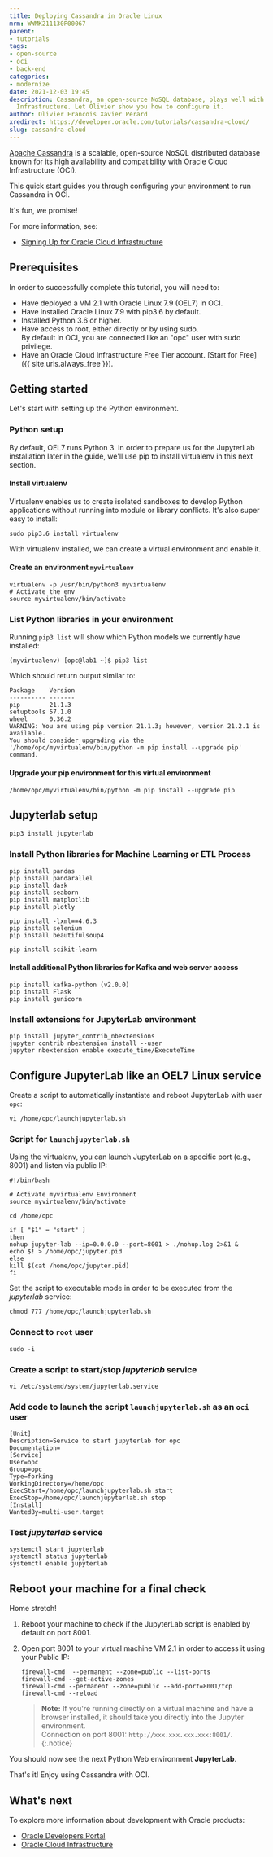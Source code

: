 ```yaml
---
title: Deploying Cassandra in Oracle Linux
mrm: WWMK211130P00067
parent:
- tutorials
tags:
- open-source
- oci
- back-end
categories:
- modernize
date: 2021-12-03 19:45
description: Cassandra, an open-source NoSQL database, plays well with Oracle Cloud
  Infrastructure. Let Olivier show you how to configure it.
author: Olivier Francois Xavier Perard
xredirect: https://developer.oracle.com/tutorials/cassandra-cloud/
slug: cassandra-cloud
---
```

[Apache Cassandra] is a scalable, open-source NoSQL distributed database known for its high availability and compatibility with Oracle Cloud Infrastructure (OCI).  

This quick start guides you through configuring your environment to run Cassandra in OCI.  

It's fun, we promise!  

For more information, see:  

* [Signing Up for Oracle Cloud Infrastructure](https://docs.oracle.com/iaas/Content/GSG/Tasks/signingup.htm)

## Prerequisites

In order to successfully complete this tutorial, you will need to:  

* Have deployed a VM 2.1 with Oracle Linux 7.9 (OEL7) in OCI.
* Have installed Oracle Linux 7.9 with pip3.6 by default.
* Installed Python 3.6 or higher.
* Have access to root, either directly or by using sudo.  
  By default in OCI, you are connected like an "opc" user with sudo privilege.
* Have an Oracle Cloud Infrastructure Free Tier account. [Start for Free]({{ site.urls.always_free }}).

## Getting started

Let's start with setting up the Python environment.

### Python setup

By default, OEL7 runs Python 3. In order to prepare us for the JupyterLab installation later in the guide, we'll use pip to install virtualenv in this next section.

#### Install virtualenv

Virtualenv enables us to create isolated sandboxes to develop Python applications without running into module or library conflicts. It's also super easy to install:  

```console
sudo pip3.6 install virtualenv
```

With virtualenv installed, we can create a virtual environment and enable it.

#### Create an environment `myvirtualenv`

```conosle
virtualenv -p /usr/bin/python3 myvirtualenv
# Activate the env
source myvirtualenv/bin/activate
```

### List Python libraries in your environment

Running `pip3 list` will show which Python models we currently have installed:  

```console
(myvirtualenv) [opc@lab1 ~]$ pip3 list
```

Which should return output similar to:

```console
Package    Version
---------- -------
pip        21.1.3
setuptools 57.1.0
wheel      0.36.2
WARNING: You are using pip version 21.1.3; however, version 21.2.1 is available.
You should consider upgrading via the '/home/opc/myvirtualenv/bin/python -m pip install --upgrade pip' command.
```

#### Upgrade your pip environment for this virtual environment

```console
/home/opc/myvirtualenv/bin/python -m pip install --upgrade pip
```

## Jupyterlab setup

```console
pip3 install jupyterlab
```

### Install Python libraries for Machine Learning or ETL Process

```console
pip install pandas
pip install pandarallel
pip install dask
pip install seaborn
pip install matplotlib
pip install plotly

pip install -lxml==4.6.3
pip install selenium
pip install beautifulsoup4

pip install scikit-learn
```

#### Install additional Python libraries for Kafka and web server access

```console
pip install kafka-python (v2.0.0)
pip install Flask
pip install gunicorn
```

### Install extensions for JupyterLab environment

```console
pip install jupyter_contrib_nbextensions
jupyter contrib nbextension install --user
jupyter nbextension enable execute_time/ExecuteTime
```

## Configure JupyterLab like an OEL7 Linux service

Create a script to automatically instantiate and reboot JupyterLab with user `opc`:  

```console
vi /home/opc/launchjupyterlab.sh
```

### Script for `launchjupyterlab.sh`

Using the virtualenv, you can launch JupyterLab on a specific port (e.g., 8001) and listen via public IP:  

```console
#!/bin/bash

# Activate myvirtualenv Environment
source myvirtualenv/bin/activate

cd /home/opc

if [ "$1" = "start" ]
then
nohup jupyter-lab --ip=0.0.0.0 --port=8001 > ./nohup.log 2>&1 &
echo $! > /home/opc/jupyter.pid
else
kill $(cat /home/opc/jupyter.pid)
fi
```

Set the script to executable mode in order to be executed from the *jupyterlab* service:  

```console
chmod 777 /home/opc/launchjupyterlab.sh
```

### Connect to `root` user

```console
sudo -i
```

### Create a script to start/stop *jupyterlab* service

```console
vi /etc/systemd/system/jupyterlab.service
```

### Add code to launch the script `launchjupyterlab.sh` as an `oci` user

```console
[Unit]
Description=Service to start jupyterlab for opc
Documentation=
[Service]
User=opc
Group=opc
Type=forking
WorkingDirectory=/home/opc
ExecStart=/home/opc/launchjupyterlab.sh start
ExecStop=/home/opc/launchjupyterlab.sh stop
[Install]
WantedBy=multi-user.target
```

### Test *jupyterlab* service

```console
systemctl start jupyterlab
systemctl status jupyterlab
systemctl enable jupyterlab
```

## Reboot your machine for a final check

Home stretch!  

1. Reboot your machine to check if the JupyterLab script is enabled by default on port 8001.
2. Open port 8001 to your virtual machine VM 2.1 in order to access it using your Public IP:  

      ```console
      firewall-cmd  --permanent --zone=public --list-ports
      firewall-cmd --get-active-zones
      firewall-cmd --permanent --zone=public --add-port=8001/tcp
      firewall-cmd --reload
      ```

   >**Note:** If you're running directly on a virtual machine and have a browser installed, it should take you directly into the Jupyter environment.  
   >Connection on port 8001: `http://xxx.xxx.xxx.xxx:8001/`.
   {:.notice}

You should now see the next Python Web environment **JupyterLab**.

That's it! Enjoy using Cassandra with OCI.

## What's next

To explore more information about development with Oracle products:

* [Oracle Developers Portal](https://developer.oracle.com/)
* [Oracle Cloud Infrastructure](https://www.oracle.com/cloud/)

<!--- links -->

[OCI Cloud Shell]: https://docs.oracle.com/en-us/iaas/Content/API/Concepts/cloudshellintro.htm

[Apache Cassandra]: https://cassandra.apache.org/_/index.html
